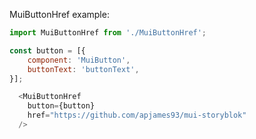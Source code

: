MuiButtonHref example:

```js noeditor
import MuiButtonHref from './MuiButtonHref';
```

```js
const button = [{
    component: 'MuiButton',
    buttonText: 'buttonText',
}];

  <MuiButtonHref
    button={button}
    href="https://github.com/apjames93/mui-storyblok"
  />
```